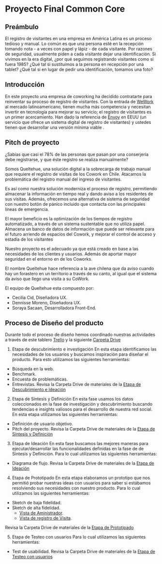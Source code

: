 # Proyecto Final Common Core
## Preámbulo
El registro de visitantes en una empresa en América Latina es un proceso tedioso y manual. Lo común es que una persona esté en la recepción tomando nota - a veces con papel y lápiz - de cada visitante. Por razones de seguridad, usualmente piden a cada visitante dejar una identificación. Si vivimos en la era digital, ¿por qué seguimos registrando visitantes como si fuera 1985? ¿Qué tal si sustituimos a la persona en recepción por una tablet? ¿Qué tal si en lugar de pedir una identificación, tomamos una foto? 

## Introducción
En este proyecto una empresa de coworking ha decidido contratarte para reinventar su proceso de registro de visitantes. Con la entrada de [WeWork](https://www.googleadservices.com/pagead/aclk?sa=L&ai=DChcSEwilrK_T5KjcAhWCj7MKHexzAEgYABAAGgJxbg&ohost=www.google.cl&cid=CAASE-RoAxXTp1Cd0ErxEHpPSGuF4Hk&sig=AOD64_38ykNPf0QRtI9n4CFtpQpth-MrNQ&q=&ved=0ahUKEwjswKvT5KjcAhVkU98KHUcYCeMQ0QwIJA&adurl=) al mercado latinoamericano, tienen mucha más competencia y necesitan invertir en tecnología para mejorar su servicio; el registro de visitantes es un primer acercamiento. Han dado la referencia de [Envoy](https://envoy.com/) en EEUU (un servicio que ofrece un sistema digital de registro de visitantes) y ustedes tienen que desarrollar una versión mínima viable . 

## Pitch de proyecto
¿Sabías que casi el 78% de las personas que pasan por una conserjería debe registrarse, y que éste registro se realiza manualmente?

Somos Queltehue, una solución digital a la sobrecarga de trabajo manual que requiere el registro de visitas de los Cowork en Chile. Atacamos la problemática del registro manual del ingreso de visitantes.

Es así como nuestra solución moderniza el proceso de registro, permitiendo almacenar la información en tiempo real y dando aviso a los residentes de sus visitas. Además, ofrecemos una alternativa de sistema de seguridad con nuestro botón de pánico incluido que contacta con las principales líneas de emergencia.

El mayor beneficio es la optimización de los tiempos de registro automatizado, a través de un sistema sustentable que no utiliza papel. Almacena un banco de datos de información que puede ser relevante para el futuro arriendo de espacios del Cowork, y mejorar el control de acceso y estadía de los visitantes

Nuestro proyecto es el adecuado ya que está creado en base a las necesidades de los clientes y usuarios. Además de aportar mayor seguridad en el entorno en de los Coworks.

El nombre Queltehue hace referencia a la ave chilena que da aviso cuando hay un forastero en un territorio a través de su canto, al igual que el sistema da aviso que llego una visita a su CoWork.

El equipo de Queltehue esta compuesto por:
- Cecilia Cid, Diseñadora UX.
- Dennisse Moreno, Diseñadora UX.
- Soraya Sacaan, Desarrolladora Front-End.

## Proceso de Diseño del producto
Durante todo el proceso de diseño hemos coordinado nuestras actividades a través de este tablero [Trello](https://trello.com/b/Pfn5OQZA/proyecto-final-common-core)  y la siguiente [Carpeta Drive](https://drive.google.com/open?id=1hjlG3ofFfeu3sR8eP4YAQnUtJ6ILdfC5)

1. Etapa de descubrimiento e investigación
En esta etapa identificamos las necesidades de los usuarios y buscamos inspiración para diseñar el producto. Para esto utilizamos las siguientes herramientas:
- Búsqueda en la web.
- Benchmark.
- Encuesta de problemáticas.
- Entrevistas.
Revisa la Carpeta Drive de materiales de la [Etapa de Descubrimiento e Ideación](https://drive.google.com/open?id=1GrpHbscgruQGZnnnRp4jkX51Hl3GsFMy)

2. Etapa de Síntesis y Definición
En esta fase usamos los datos coleccionados en la fase de investigación y descubrimiento buscando tendencias e insights valiosos para el desarrollo de nuestra red social.
En esta etapa utilizamos las siguientes herramientas:
- Definición de usuario objetivo.
- Pitch del proyecto.
Revisa la Carpeta Drive de materiales de la [Etapa de Síntesis y Definición](https://drive.google.com/open?id=1DH8dKZ4ZoGg_8VWu9co-lCsqg5h11kKf)

3. Etapa de Ideación
En esta fase buscamos las mejores maneras para ejecutar/desarrollar las funcionalidades definidas en la fase de de Síntesis y Definición. Para lo cual utilizamos las siguientes herramientas:
- Diagrama de flujo.
Revisa la Carpeta Drive de materiales de la [Etapa de Ideación](https://drive.google.com/open?id=1PWZD1TmLkKccX2xNQNnk9G4m4fWXPiW6)

4. Etapa de Prototipado
En esta etapa elaboramos un prototipo que nos permitió probar nuestras ideas con usuarios para saber si estábamos resolviendo sus necesidades con nuestro producto. Para lo cual utilizamos las siguientes herramientas:
- Sketch de baja fidelidad.
- Sketch de alta fidelidad.
  -  [Vista de Aministrador](https://marvelapp.com/5dhh6g5/screen/46183165).
  -  [Vista de registro de Visita](https://marvelapp.com/18960j96/screen/46181521).

Revisa la Carpeta Drive de materiales de la [Etapa de Prototipado](https://drive.google.com/open?id=1OcuGyXeRx2c6dBhyPRK6jOZgwJ58ElD2)

5. Etapa de Testeo con usuarios
Para lo cual utilizamos las siguientes herramientas:
- Test de usabilidad.
Revisa la Carpeta Drive de materiales de la [Etapa de Testeo con usuarios](https://drive.google.com/open?id=1XGcltlhn9MUhdbSxkba8KY6aU058Lnhy)


